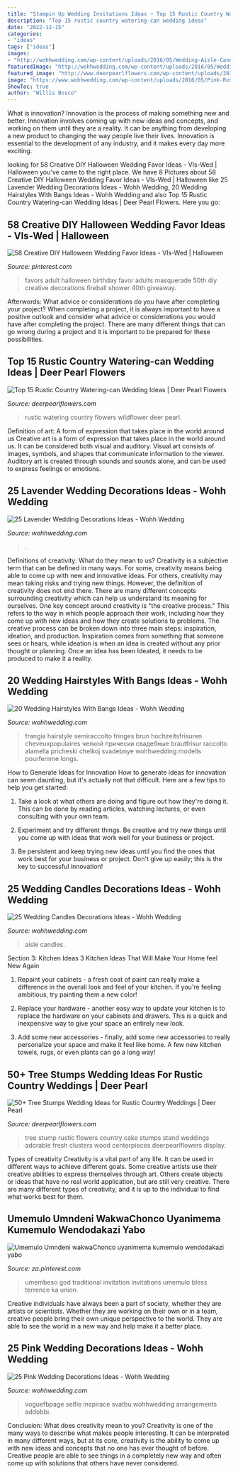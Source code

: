 ```yaml
---
title: "Stampin Up Wedding Invitations Ideas ~ Top 15 Rustic Country Watering-can Wedding Ideas"
description: "Top 15 rustic country watering-can wedding ideas"
date: "2022-12-15"
categories:
- "ideas"
tags: ["ideas"]
images:
- "http://wohhwedding.com/wp-content/uploads/2016/05/Wedding-Aisle-Candle-Decorations.jpg"
featuredImage: "http://wohhwedding.com/wp-content/uploads/2016/05/Wedding-Aisle-Candle-Decorations.jpg"
featured_image: "http://www.deerpearlflowers.com/wp-content/uploads/2015/05/Wildflower-rustic-Tablescape-Centerpiece.jpg"
image: "https://www.wohhwedding.com/wp-content/uploads/2016/05/Pink-Rose-Flower-Wedding-Centerpiece-Decorations.jpg"
ShowToc: true
author: "Willis Bosco"
---
```



What is innovation?
Innovation is the process of making something new and better. Innovation involves coming up with new ideas and concepts, and working on them until they are a reality. It can be anything from developing a new product to changing the way people live their lives. Innovation is essential to the development of any industry, and it makes every day more exciting.

	

		
looking for 58 Creative DIY Halloween Wedding Favor Ideas - VIs-Wed | Halloween you've came to the right place. We have 8 Pictures about 58 Creative DIY Halloween Wedding Favor Ideas - VIs-Wed | Halloween like 25 Lavender Wedding Decorations Ideas - Wohh Wedding, 20 Wedding Hairstyles With Bangs Ideas - Wohh Wedding and also Top 15 Rustic Country Watering-can Wedding Ideas | Deer Pearl Flowers. Here you go:
		
    
## 58 Creative DIY Halloween Wedding Favor Ideas - VIs-Wed | Halloween

<img loading=lazy src="https://i.pinimg.com/736x/09/54/13/09541389e5fa36e2d54d30f42d29c8e0.jpg" onerror="this.onerror=null;this.src='https://tse2.mm.bing.net/th?id=OIP.0Rc0de32P0PbXnFsS64zCAHaNI&amp;pid=15.1';" alt="58 Creative DIY Halloween Wedding Favor Ideas - VIs-Wed | Halloween">

_Source: pinterest.com_

>favors adult halloween birthday favor adults masquerade 50th diy creative decorations fireball shower 40th giveaway. 

	

Afterwords: What advice or considerations do you have after completing your project?
When completing a project, it is always important to have a positive outlook and consider what advice or considerations you would have after completing the project. There are many different things that can go wrong during a project and it is important to be prepared for these possibilities.

    
## Top 15 Rustic Country Watering-can Wedding Ideas | Deer Pearl Flowers

<img loading=lazy src="http://www.deerpearlflowers.com/wp-content/uploads/2015/05/Wildflower-rustic-Tablescape-Centerpiece.jpg" onerror="this.onerror=null;this.src='https://tse4.mm.bing.net/th?id=OIP.k2hea_bKmtF7ArzfrBCg6AHaLJ&amp;pid=15.1';" alt="Top 15 Rustic Country Watering-can Wedding Ideas | Deer Pearl Flowers">

_Source: deerpearlflowers.com_

>rustic watering country flowers wildflower deer pearl. 

	

Definition of art: A form of expression that takes place in the world around us
Creative art is a form of expression that takes place in the world around us. It can be considered both visual and auditory. Visual art consists of images, symbols, and shapes that communicate information to the viewer. Auditory art is created through sounds and sounds alone, and can be used to express feelings or emotions.

    
## 25 Lavender Wedding Decorations Ideas - Wohh Wedding

<img loading=lazy src="https://www.wohhwedding.com/wp-content/uploads/2016/05/Lavender-Wedding-Cake-Decorations.jpg" onerror="this.onerror=null;this.src='https://tse1.mm.bing.net/th?id=OIP.vHatrXouD8HIgKGDVZW23AHaLG&amp;pid=15.1';" alt="25 Lavender Wedding Decorations Ideas - Wohh Wedding">

_Source: wohhwedding.com_

>. 

	

Definitions of creativity: What do they mean to us?
Creativity is a subjective term that can be defined in many ways. For some, creativity means being able to come up with new and innovative ideas. For others, creativity may mean taking risks and trying new things. However, the definition of creativity does not end there. There are many different concepts surrounding creativity which can help us understand its meaning for ourselves.
One key concept around creativity is "the creative process." This refers to the way in which people approach their work, including how they come up with new ideas and how they create solutions to problems. The creative process can be broken down into three main steps: inspiration, ideation, and production. Inspiration comes from something that someone sees or hears, while ideation is when an idea is created without any prior thought or planning. Once an idea has been Ideated, it needs to be produced to make it a reality.

    
## 20 Wedding Hairstyles With Bangs Ideas - Wohh Wedding

<img loading=lazy src="https://www.wohhwedding.com/wp-content/uploads/2016/03/Wedding-Hairstyles-with-Bangs-for-Long-Hair.jpg" onerror="this.onerror=null;this.src='https://tse3.mm.bing.net/th?id=OIP.9dI1NmruPVM-Xjq0TtFeuAHaLE&amp;pid=15.1';" alt="20 Wedding Hairstyles With Bangs Ideas - Wohh Wedding">

_Source: wohhwedding.com_

>frangia hairstyle semiraccolto fringes brun hochzeitsfrisuren cheveuxpopulaires челкой прически свадебные brautfrisur raccolto alamella pricheski chelkoj svadebnye wohhwedding modells pourfemme longs. 

	

How to Generate Ideas for Innovation
How to generate ideas for innovation can seem daunting, but it's actually not that difficult. Here are a few tips to help you get started:
1. Take a look at what others are doing and figure out how they're doing it. This can be done by reading articles, watching lectures, or even consulting with your own team.

2. Experiment and try different things. Be creative and try new things until you come up with ideas that work well for your business or project.

3. Be persistent and keep trying new ideas until you find the ones that work best for your business or project. Don't give up easily; this is the key to successful innovation!

    
## 25 Wedding Candles Decorations Ideas - Wohh Wedding

<img loading=lazy src="http://wohhwedding.com/wp-content/uploads/2016/05/Wedding-Aisle-Candle-Decorations.jpg" onerror="this.onerror=null;this.src='https://tse3.mm.bing.net/th?id=OIP.kfTXDlrK-nLPi_p1S_j0LwHaLH&amp;pid=15.1';" alt="25 Wedding Candles Decorations Ideas - Wohh Wedding">

_Source: wohhwedding.com_

>aisle candles. 

	

Section 3: Kitchen Ideas
3 Kitchen Ideas That Will Make Your Home feel New Again
1. Repaint your cabinets - a fresh coat of paint can really make a difference in the overall look and feel of your kitchen. If you're feeling ambitious, try painting them a new color!

2. Replace your hardware - another easy way to update your kitchen is to replace the hardware on your cabinets and drawers. This is a quick and inexpensive way to give your space an entirely new look.

3. Add some new accessories - finally, add some new accessories to really personalize your space and make it feel like home. A few new kitchen towels, rugs, or even plants can go a long way!

    
## 50+ Tree Stumps Wedding Ideas For Rustic Country Weddings | Deer Pearl

<img loading=lazy src="http://www.deerpearlflowers.com/wp-content/uploads/2015/05/tree-stump-cake-stand-is-adorable-with-clusters-of-fresh-flowers-on-the-cake-682x1024.jpg" onerror="this.onerror=null;this.src='https://tse4.mm.bing.net/th?id=OIP.cbM1PZmXXpMESfyuA43B2AHaLH&amp;pid=15.1';" alt="50+ Tree Stumps Wedding Ideas for Rustic Country Weddings | Deer Pearl">

_Source: deerpearlflowers.com_

>tree stump rustic flowers country cake stumps stand weddings adorable fresh clusters wood centerpieces deerpearlflowers display. 

	

Types of creativity
Creativity is a vital part of any life. It can be used in different ways to achieve different goals. Some creative artists use their creative abilities to express themselves through art. Others create objects or ideas that have no real world application, but are still very creative. There are many different types of creativity, and it is up to the individual to find what works best for them.

    
## Umemulo Umndeni WakwaChonco Uyanimema Kumemulo Wendodakazi Yabo

<img loading=lazy src="https://i.pinimg.com/736x/e3/1d/59/e31d5922e6626bbead34082fb5f2113b.jpg" onerror="this.onerror=null;this.src='https://tse4.mm.bing.net/th?id=OIP.jpUcNPk_dYK7hkHmhJA88wHaKZ&amp;pid=15.1';" alt="Umemulo Umndeni wakwaChonco uyanimema kumemulo wendodakazi yabo">

_Source: za.pinterest.com_

>umembeso god traditional invitation invitations umemulo bless terrence ka union. 

	

Creative individuals have always been a part of society, whether they are artists or scientists. Whether they are working on their own or in a team, creative people bring their own unique perspective to the world. They are able to see the world in a new way and help make it a better place.

    
## 25 Pink Wedding Decorations Ideas - Wohh Wedding

<img loading=lazy src="https://www.wohhwedding.com/wp-content/uploads/2016/05/Pink-Rose-Flower-Wedding-Centerpiece-Decorations.jpg" onerror="this.onerror=null;this.src='https://tse4.mm.bing.net/th?id=OIP.AzARaRZdAkdztzOwVF-4-wHaLJ&amp;pid=15.1';" alt="25 Pink Wedding Decorations Ideas - Wohh Wedding">

_Source: wohhwedding.com_

>voguefbpage selfie inspirace svatbu wohhwedding arrangements addobbi. 

	

Conclusion: What does creativity mean to you?
Creativity is one of the many ways to describe what makes people interesting. It can be interpreted in many different ways, but at its core, creativity is the ability to come up with new ideas and concepts that no one has ever thought of before. Creative people are able to see things in a completely new way and often come up with solutions that others have never considered.

